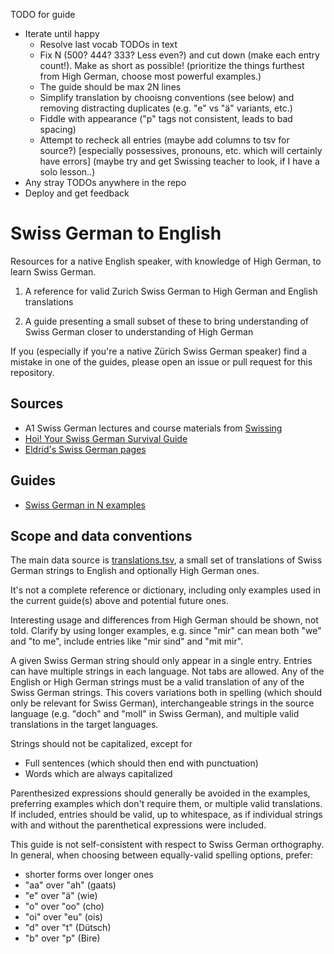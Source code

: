 TODO for guide
<ul>
<li> Iterate until happy
  <ul>
    <li> Resolve last vocab TODOs in text
    <li> Fix N (500? 444? 333? Less even?) and cut down (make each entry count!). Make as short as possible! (prioritize the things furthest from High German, choose most powerful examples.)
    <li> The guide should be max 2N lines
    <li> Simplify translation by chooisng conventions (see below) and removing distracting duplicates (e.g. "e" vs "ä" variants, etc.)
    <li> Fiddle with appearance ("p" tags not consistent, leads to bad spacing)
    <li> Attempt to recheck all entries (maybe add columns to tsv for source?) [especially possessives, pronouns, etc. which will certainly have errors]  (maybe try and get Swissing teacher to look, if I have a solo lesson..)
  </ul>
<li> Any stray TODOs anywhere in the repo
<li> Deploy and get feedback
</ul>

# Swiss German to English

Resources for a native English speaker, with knowledge of High German,
to learn Swiss German.

1. A reference for valid Zurich Swiss German to High German and English translations

2. A guide presenting a small subset of these to bring understanding of Swiss German closer to understanding of High German

If you (especially if you're a native Zürich Swiss German speaker)
find a mistake in one of the guides, please open an issue or pull request for this repository.

## Sources

<ul>
<li> A1 Swiss German lectures and course materials from <a href="https://swissing.ch/">Swissing</a>
<li> <a href="https://www.sergiojlievano.com/hoi">Hoi! Your Swiss German Survival Guide</a>
<li> <a href="https://eldrid.ch/switzerland.htm">Eldrid's Swiss German pages</a>
</ul>

## Guides

*  [Swiss German in N examples](swiss-german-english-guide.html)

## Scope and data conventions

The main data source is [translations.tsv](./translations.tsv), a small set of
translations of Swiss German strings to English and optionally High German
ones.

It's not a complete reference or dictionary, including only examples used in the
current guide(s) above and potential future ones.

Interesting usage and differences from High German should be shown, not told.
Clarify by using longer examples, e.g.  since "mir" can mean both "we" and "to
me", include entries like "mir sind" and "mit mir".

A given Swiss German string should only appear in a single entry. Entries can
have multiple strings in each language. Not tabs are allowed. Any of the English or High German
strings must be a valid translation of any of the Swiss German strings.  This
covers variations both in spelling (which should only be relevant for Swiss German),
interchangeable strings in the source language (e.g. "doch" and "moll" in Swiss
German), and multiple valid translations in the target languages.

Strings should not be capitalized, except for
* Full sentences (which should then end with punctuation)
* Words which are always capitalized

Parenthesized expressions should generally be avoided in the examples,
preferring examples which don't require them, or multiple valid translations.
If included, entries should be valid, up to whitespace, as if individual
strings with and without the parenthetical expressions were included.

This guide is not self-consistent with respect to Swiss German orthography.
In general, when choosing between equally-valid spelling options, prefer:

- shorter forms over longer ones
- "aa" over "ah" (gaats)
- "e" over "ä" (wie)
- "o" over "oo" (cho)
- "oi" over "eu" (ois)
- "d" over "t" (Dütsch)
- "b" over "p" (Bire)
